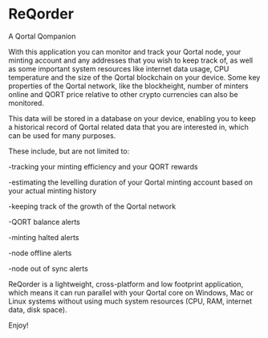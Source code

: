 # ReQorder
A Qortal Qompanion

With this application you can monitor and track your Qortal node, your minting account and any addresses that you wish to keep track of, as well as some important system resources like internet data usage, CPU temperature and the size of the Qortal blockchain on your device. Some key properties of the Qortal network, like the blockheight, number of minters online and QORT price relative to other crypto currencies can also be monitored.

This data will be stored in a database on your device, enabling you to keep a historical record of Qortal related data that you are interested in, which can be used for many purposes. 

These include, but are not limited to:

-tracking your minting efficiency and your QORT rewards

-estimating the levelling duration of your Qortal minting account based on your actual minting history

-keeping track of the growth of the Qortal network

-QORT balance alerts

-minting halted alerts

-node offline alerts

-node out of sync alerts


ReQorder is a lightweight, cross-platform and low footprint application, which means it can run parallel with your Qortal core on Windows, Mac or Linux systems without using much system resources (CPU, RAM, internet data, disk space). 

 Enjoy!  

